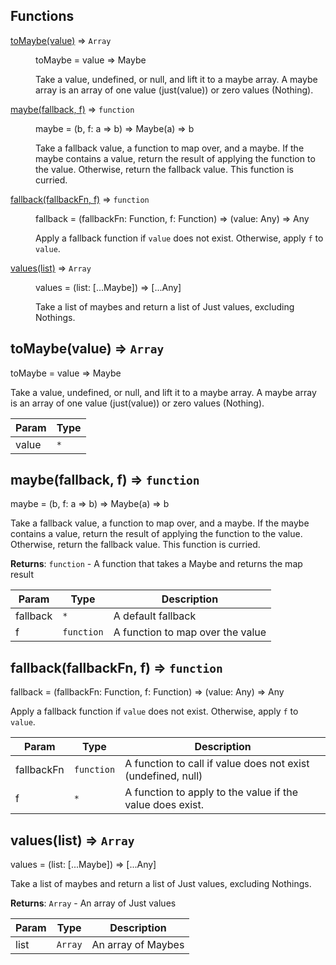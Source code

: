 ## Functions

<dl>
<dt><a href="#toMaybe">toMaybe(value)</a> ⇒ <code>Array</code></dt>
<dd><p>toMaybe = value =&gt; Maybe</p>
<p>Take a value, undefined, or null, and lift
it to a maybe array.
A maybe array is an array of one value (just(value))
or zero values (Nothing).</p>
</dd>
<dt><a href="#maybe">maybe(fallback, f)</a> ⇒ <code>function</code></dt>
<dd><p>maybe = (b, f: a =&gt; b) =&gt; Maybe(a) =&gt; b</p>
<p>Take a fallback value, a function to map over, and a maybe.
If the maybe contains a value, return the result of applying
the function to the value. Otherwise, return the fallback value.
This function is curried.</p>
</dd>
<dt><a href="#fallback">fallback(fallbackFn, f)</a> ⇒ <code>function</code></dt>
<dd><p>fallback = (fallbackFn: Function, f: Function) =&gt; (value: Any) =&gt; Any</p>
<p>Apply a fallback function if <code>value</code> does not exist.
Otherwise, apply <code>f</code> to <code>value</code>.</p>
</dd>
<dt><a href="#values">values(list)</a> ⇒ <code>Array</code></dt>
<dd><p>values = (list: [...Maybe]) =&gt; [...Any]</p>
<p>Take a list of maybes and return a list of Just values, excluding Nothings.</p>
</dd>
</dl>

<a name="toMaybe"></a>

## toMaybe(value) ⇒ <code>Array</code>
toMaybe = value => Maybe

Take a value, undefined, or null, and lift
it to a maybe array.
A maybe array is an array of one value (just(value))
or zero values (Nothing).


| Param | Type |
| --- | --- |
| value | <code>\*</code> | 

<a name="maybe"></a>

## maybe(fallback, f) ⇒ <code>function</code>
maybe = (b, f: a => b) => Maybe(a) => b

Take a fallback value, a function to map over, and a maybe.
If the maybe contains a value, return the result of applying
the function to the value. Otherwise, return the fallback value.
This function is curried.

**Returns**: <code>function</code> - A function that takes a Maybe and returns the map result  

| Param | Type | Description |
| --- | --- | --- |
| fallback | <code>\*</code> | A default fallback |
| f | <code>function</code> | A function to map over the value |

<a name="fallback"></a>

## fallback(fallbackFn, f) ⇒ <code>function</code>
fallback = (fallbackFn: Function, f: Function) => (value: Any) => Any

Apply a fallback function if `value` does not exist.
Otherwise, apply `f` to `value`.


| Param | Type | Description |
| --- | --- | --- |
| fallbackFn | <code>function</code> | A function to call if value does not exist (undefined, null) |
| f | <code>\*</code> | A function to apply to the value if the value does exist. |

<a name="values"></a>

## values(list) ⇒ <code>Array</code>
values = (list: [...Maybe]) => [...Any]

Take a list of maybes and return a list of Just values, excluding Nothings.

**Returns**: <code>Array</code> - An array of Just values  

| Param | Type | Description |
| --- | --- | --- |
| list | <code>Array</code> | An array of Maybes |

